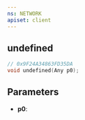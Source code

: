 ```yaml
---
ns: NETWORK
apiset: client
---
```

## undefined

```c
// 0x9F24A34863FD35DA
void undefined(Any p0);
```


## Parameters
* **p0**: